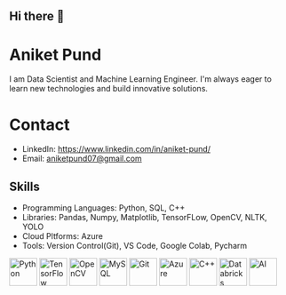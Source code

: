 ## Hi there 👋
# Aniket Pund
I am Data Scientist and Machine Learning Engineer. I'm always eager to learn new technologies and build innovative solutions.

# Contact
* LinkedIn: https://www.linkedin.com/in/aniket-pund/
* Email: aniketpund07@gmail.com

## Skills
* Programming Languages: Python, SQL, C++
* Libraries: Pandas, Numpy, Matplotlib, TensorFLow, OpenCV, NLTK, YOLO
* Cloud Pltforms: Azure
* Tools: Version Control(Git), VS Code, Google Colab, Pycharm

<img src="https://imgcdn.stablediffusionweb.com/2024/10/8/4d96a4cd-90d1-4053-9b9b-aa3d03ba158a.jpg" alt="Python" width="50" height="50">  <img src="https://uxwing.com/wp-content/themes/uxwing/download/brands-and-social-media/google-tensorflow-icon.png" alt="TensorFlow" width="50" height="50">  <img src="https://static-00.iconduck.com/assets.00/opencv-icon-1657x2048-3wu3ib6x.png" alt="OpenCV" width="50" height="50"> <img src="https://upload.wikimedia.org/wikipedia/labs/8/8e/Mysql_logo.png" alt="MySQL" width="50" height="50">
<img src="https://static-00.iconduck.com/assets.00/git-icon-2048x2048-juzdf1l5.png" alt="Git" width="50" height="50">
<img src="https://encrypted-tbn0.gstatic.com/images?q=tbn:ANd9GcSuZr_fCzpvLkG7vOInbfb6wxGZwWdSfFxQEw&s" alt="Azure" width="50" height="50">
<img src="https://cdn-icons-png.flaticon.com/512/6132/6132222.png" alt="C++" width="50" height="50">
<img src="https://w7.pngwing.com/pngs/496/62/png-transparent-databricks-logo-thumbnail-tech-companies-thumbnail.png" alt="Databricks" width="50" height="50">
<img src="https://encrypted-tbn0.gstatic.com/images?q=tbn:ANd9GcTJyzxULWngfNdWmVeMR7M3qFg5qSbJIadBDg&s" alt="AI" width="50" height="50">






 

